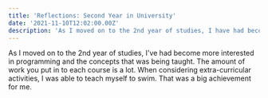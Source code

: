 ```yaml
---
title: 'Reflections: Second Year in University'
date: '2021-11-10T12:02:00.00Z'
description: 'As I moved on to the 2nd year of studies, I have had become more interested in programming and the concepts that was being taught. The amount of work you put in to each course is a lot. When considering extra-curricular activities, I was able to teach myself to swim. That was a big achievement for me.'
---
```


As I moved on to the 2nd year of studies, I've had become more interested in programming and the concepts that was being taught. The amount of work you put in to each course is a lot.
When considering extra-curricular activities, I was able to teach myself to swim. That was a big achievement for me.

